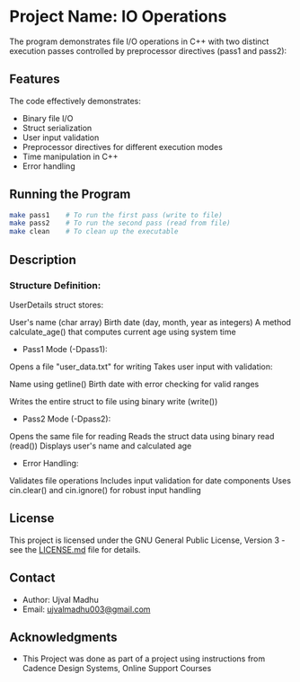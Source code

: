 # Project Name: IO Operations

The program demonstrates file I/O operations in C++ with two distinct execution passes controlled by preprocessor directives (pass1 and pass2):

## Features

The code effectively demonstrates:

- Binary file I/O
- Struct serialization
- User input validation
- Preprocessor directives for different execution modes
- Time manipulation in C++
- Error handling

## Running the Program

```bash
make pass1    # To run the first pass (write to file)
make pass2    # To run the second pass (read from file)
make clean    # To clean up the executable
```

## Description

### Structure Definition:


UserDetails struct stores:

User's name (char array)
Birth date (day, month, year as integers)
A method calculate_age() that computes current age using system time


- Pass1 Mode (-Dpass1):


Opens a file "user_data.txt" for writing
Takes user input with validation:

Name using getline()
Birth date with error checking for valid ranges


Writes the entire struct to file using binary write (write())


- Pass2 Mode (-Dpass2):


Opens the same file for reading
Reads the struct data using binary read (read())
Displays user's name and calculated age


- Error Handling:


Validates file operations
Includes input validation for date components
Uses cin.clear() and cin.ignore() for robust input handling

## License

This project is licensed under the GNU General Public License, Version 3 - see the [LICENSE.md](../LICENSE.md) file for details.

## Contact

- Author: Ujval Madhu
- Email: ujvalmadhu003@gmail.com

## Acknowledgments

- This Project was done as part of a project using instructions from Cadence Design Systems, Online Support Courses